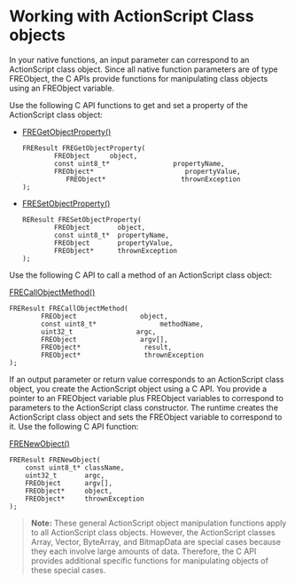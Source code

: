 # Working with ActionScript Class objects

In your native functions, an input parameter can correspond to an ActionScript
class object. Since all native function parameters are of type FREObject, the C
APIs provide functions for manipulating class objects using an FREObject
variable.

Use the following C API functions to get and set a property of the ActionScript
class object:

- [FREGetObjectProperty()](../../native-c-api-reference/functions-you-use/fregetobjectproperty.md)

      FREResult FREGetObjectProperty(
              FREObject     object,
              const uint8_t*                propertyName,
              FREObject*                       propertyValue,
                 FREObject*                   thrownException
      );

- [FRESetObjectProperty()](../../native-c-api-reference/functions-you-use/fresetobjectproperty.md)

      REResult FRESetObjectProperty(
              FREObject       object,
              const uint8_t*  propertyName,
              FREObject       propertyValue,
              FREObject*      thrownException
      );

Use the following C API to call a method of an ActionScript class object:

[FRECallObjectMethod()](../../native-c-api-reference/functions-you-use/frecallobjectmethod.md)

    FREResult FRECallObjectMethod(
            FREObject                object,
            const uint8_t*                methodName,
            uint32_t                argc,
            FREObject                argv[],
            FREObject*                result,
            FREObject*                thrownException
    );

If an output parameter or return value corresponds to an ActionScript class
object, you create the ActionScript object using a C API. You provide a pointer
to an FREObject variable plus FREObject variables to correspond to parameters to
the ActionScript class constructor. The runtime creates the ActionScript class
object and sets the FREObject variable to correspond to it. Use the following C
API function:

[FRENewObject()](../../native-c-api-reference/functions-you-use/frenewobject.md)

    FREResult FRENewObject(
        const uint8_t* className,
        uint32_t       argc,
        FREObject      argv[],
        FREObject*     object,
        FREObject*     thrownException
    );

> **Note:** These general ActionScript object manipulation functions apply to
> all ActionScript class objects. However, the ActionScript classes Array,
> Vector, ByteArray, and BitmapData are special cases because they each involve
> large amounts of data. Therefore, the C API provides additional specific
> functions for manipulating objects of these special cases.
